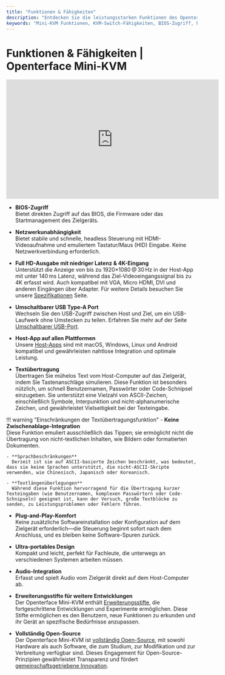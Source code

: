 ```yaml
---
title: "Funktionen & Fähigkeiten"
description: "Entdecken Sie die leistungsstarken Funktionen des Openterface Mini-KVM: BIOS-Zugriff, 4K-Videounterstützung, plattformübergreifende Kompatibilität und USB-Sharing. Ein umfassender Überblick über die Möglichkeiten zur headless Computersteuerung ohne Netzwerk erforderlich."
keywords: "Mini-KVM Funktionen, KVM-Switch-Fähigkeiten, BIOS-Zugriff, headless Steuerung, 4K KVM, USB-Sharing, plattformübergreifendes KVM, Textübertragung, Plug-and-Play KVM, Open-Source KVM"
---
```


# **Funktionen & Fähigkeiten** | Openterface Mini-KVM

<iframe 
  width="560" 
  height="315" 
  src="https://www.youtube.com/embed/r3HNUflWGOY?si=84Ek6F9ocHmmGTqW" 
  title="YouTube-Video-Player" 
  frameborder="0" 
  allow="accelerometer; autoplay; clipboard-write; encrypted-media; gyroscope; picture-in-picture; web-share" 
  referrerpolicy="strict-origin-when-cross-origin" 
  allowfullscreen>
</iframe>

- **BIOS-Zugriff**  
  Bietet direkten Zugriff auf das BIOS, die Firmware oder das Startmanagement des Zielgeräts.

- **Netzwerkunabhängigkeit**  
  Bietet stabile und schnelle, headless Steuerung mit HDMI-Videoaufnahme und emuliertem Tastatur/Maus (HID) Eingabe. Keine Netzwerkverbindung erforderlich.

- **Full HD-Ausgabe mit niedriger Latenz & 4K-Eingang**  
  Unterstützt die Anzeige von bis zu 1920×1080 @ 30 Hz in der Host-App mit unter 140 ms Latenz, während das Ziel-Videoeingangssignal bis zu 4K erfasst wird. Auch kompatibel mit VGA, Micro HDMI, DVI und anderen Eingängen über Adapter. Für weitere Details besuchen Sie unsere [Spezifikationen](specifications) Seite.

- **Umschaltbarer USB Type-A Port**  
  Wechseln Sie den USB-Zugriff zwischen Host und Ziel, um ein USB-Laufwerk ohne Umstecken zu teilen. Erfahren Sie mehr auf der Seite [Umschaltbarer USB-Port](../usb-switch).

- **Host-App auf allen Plattformen**  
  Unsere [Host-Apps](/app) sind mit macOS, Windows, Linux und Android kompatibel und gewährleisten nahtlose Integration und optimale Leistung.

- **Textübertragung**  
  Übertragen Sie mühelos Text vom Host-Computer auf das Zielgerät, indem Sie Tastenanschläge simulieren. Diese Funktion ist besonders nützlich, um schnell Benutzernamen, Passwörter oder Code-Schnipsel einzugeben. Sie unterstützt eine Vielzahl von ASCII-Zeichen, einschließlich Symbole, Interpunktion und nicht-alphanumerische Zeichen, und gewährleistet Vielseitigkeit bei der Texteingabe.

!!! warning "Einschränkungen der Textübertragungsfunktion"
    - **Keine Zwischenablage-Integration**  
      Diese Funktion emuliert ausschließlich das Tippen; sie ermöglicht nicht die Übertragung von nicht-textlichen Inhalten, wie Bildern oder formatierten Dokumenten.

    - **Sprachbeschränkungen**  
      Derzeit ist sie auf ASCII-basierte Zeichen beschränkt, was bedeutet, dass sie keine Sprachen unterstützt, die nicht-ASCII-Skripte verwenden, wie Chinesisch, Japanisch oder Koreanisch.

    - **Textlängenüberlegungen**  
      Während diese Funktion hervorragend für die Übertragung kurzer Texteingaben (wie Benutzernamen, komplexen Passwörtern oder Code-Schnipseln) geeignet ist, kann der Versuch, große Textblöcke zu senden, zu Leistungsproblemen oder Fehlern führen.

- **Plug-and-Play-Komfort**  
  Keine zusätzliche Softwareinstallation oder Konfiguration auf dem Zielgerät erforderlich—die Steuerung beginnt sofort nach dem Anschluss, und es bleiben keine Software-Spuren zurück.

- **Ultra-portables Design**  
  Kompakt und leicht, perfekt für Fachleute, die unterwegs an verschiedenen Systemen arbeiten müssen.

- **Audio-Integration**  
  Erfasst und spielt Audio vom Zielgerät direkt auf dem Host-Computer ab.

- **Erweiterungsstifte für weitere Entwicklungen**  
  Der Openterface Mini-KVM enthält [Erweiterungsstifte](../extension-pins), die fortgeschrittene Entwicklungen und Experimente ermöglichen. Diese Stifte ermöglichen es den Benutzern, neue Funktionen zu erkunden und ihr Gerät an spezifische Bedürfnisse anzupassen.

- **Vollständig Open-Source**  
  Der Openterface Mini-KVM ist [vollständig Open-Source](/compliance), mit sowohl Hardware als auch Software, die zum Studium, zur Modifikation und zur Verbreitung verfügbar sind. Dieses Engagement für Open-Source-Prinzipien gewährleistet Transparenz und fördert [gemeinschaftsgetriebene Innovation](/discord).
